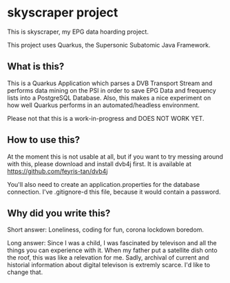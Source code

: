# skyscraper project

This is skyscraper, my EPG data hoarding project.

This project uses Quarkus, the Supersonic Subatomic Java Framework.

## What is this?

This is a Quarkus Application which parses a DVB Transport Stream and performs data mining on the PSI in order to save EPG Data and frequency lists into a PostgreSQL Database. Also, this makes a nice experiment on how well Quarkus performs in an automated/headless environment.

Please not that this is a work-in-progress and DOES NOT WORK YET.

## How to use this?

At the moment this is not usable at all, but if you want to try messing around with this, please download and install dvb4j first. It is available at https://github.com/feyris-tan/dvb4j

You'll also need to create an application.properties for the database connection. I've .gitignore-d this file, because it would contain a password.

## Why did you write this?

Short answer: Loneliness, coding for fun, corona lockdown boredom.

Long answer: Since I was a child, I was fascinated by televison and all the things you can experience with it. When my father put a satellite dish onto the roof, this was like a relevation for me. Sadly, archival of current and historial information about digital televison is extremly scarce. I'd like to change that.
